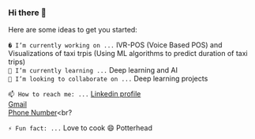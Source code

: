### Hi there 👋
<!---**anishsghiya/anishsghiya** is a ✨ _special_ ✨ repository because its `README.md` (this file) appears on your GitHub profile. --->


Here are some ideas to get you started:

`� I’m currently working on ...`
IVR-POS (Voice Based POS) and Visualizations of taxi trpis (Using ML algorithms to predict duration of taxi trips)<br>
`🌱 I’m currently learning ...`
Deep learning and AI<br>
`👯 I’m looking to collaborate on ...`
Deep learning projects<br>
<!-- 
- 🤔 I’m looking for help with ...
 💬 Ask me about ...
--->
`📫 How to reach me: ...`
[Linkedin profile](www.linkedin.com/in/anish-ghiya)<br>
[Gmail](anishs.ghiya2018@gmail.com)<br>
[Phone Number](+91-6303298687)<br?
<!--
- 😄 Pronouns: ...
--->
`⚡ Fun fact: ...`
Love to cook :smile:
Potterhead


